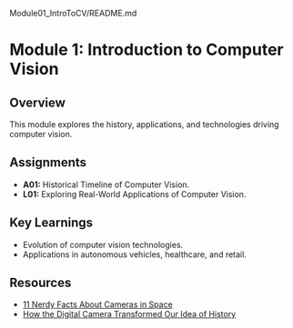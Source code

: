 Module01_IntroToCV/README.md
# Module 1: Introduction to Computer Vision

## Overview
This module explores the history, applications, and technologies driving computer vision.

## Assignments
- **A01:** Historical Timeline of Computer Vision.
- **L01:** Exploring Real-World Applications of Computer Vision.

## Key Learnings
- Evolution of computer vision technologies.
- Applications in autonomous vehicles, healthcare, and retail.

## Resources
- [11 Nerdy Facts About Cameras in Space](./References/Nerdy_Facts_Cameras.pdf)
- [How the Digital Camera Transformed Our Idea of History](./References/Digital_Camera_Impact.pdf)
